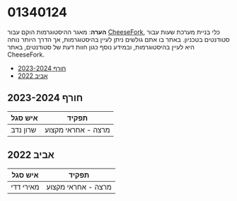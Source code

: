 # 01340124

**הערה**: מאגר ההיסטוגרמות הוקם עבור [CheeseFork](https://cheesefork.cf/), כלי בניית מערכת שעות עבור סטודנטים בטכניון. באתר בו אתם גולשים ניתן לעיין בהיסטוגרמות, אך הדרך היותר נוחה היא לעיין בהיסטוגרמות, ובמידע נוסף כגון חוות דעת של סטודנטים, באתר CheeseFork.

* [חורף 2023-2024](#202301)
* [אביב 2022](#202102)

<h2 id="202301">חורף 2023-2024</h2>

| איש סגל | תפקיד |
| ---- | ---- |
| שרון נדב | מרצה - אחראי מקצוע |

<h2 id="202102">אביב 2022</h2>

| איש סגל | תפקיד |
| ---- | ---- |
| מאירי דדי | מרצה - אחראי מקצוע |

